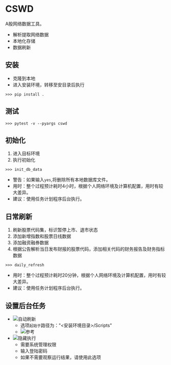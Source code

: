 
# CSWD

A股网络数据工具。
+ 解析提取网络数据
+ 本地化存储
+ 数据刷新

## 安装

+ 克隆到本地
+ 进入安装环境，转移至安目录后执行

`>>> pip install .`


## 测试

`>>> pytest -v --pyargs cswd`

## 初始化

1. 进入目标环境
2. 执行初始化

`>>> init_db_data`

+ 警告：如果输入`yes`,将删除所有本地数据库文件。
+ 用时：整个过程预计耗时4小时，根据个人网络环境及计算机配置，用时有较大差异。
+ 建议：使用任务计划程序后台执行。

## 日常刷新

1. 刷新股票代码集，标识暂停上市、退市状态
2. 添加新增指数和股票日线数据
3. 添加融资融券数据
4. 根据公告解析当日发布财报的股票代码，添加相关代码的财务报告及财务指标数据

`>>> daily_refresh`

+ 用时：整个过程预计耗时20分钟，根据个人网络环境及计算机配置，用时有较大差异。
+ 建议：使用任务计划程序后台执行。

## 设置后台任务

+ ![自动刷新](https://github.com/liudengfeng/cswd/blob/master/images/后台刷新.PNG)
	+ 选项`起始于`路径为："<安装环境目录>/Scripts"
	+ ![参考](https://github.com/liudengfeng/cswd/blob/master/images/文件路径.PNG)
+ ![隐藏执行](https://github.com/liudengfeng/cswd/blob/master/images/隐藏执行.PNG)
	+ 需要系统管理权限
	+ 输入登陆密码
	+ 如果不需要观察运行结果，请使用此选项